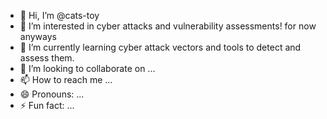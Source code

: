 - 👋 Hi, I’m @cats-toy
- 👀 I’m interested in cyber attacks and vulnerability assessments! for now anyways
- 🌱 I’m currently learning cyber attack vectors and tools to detect and assess them.
- 💞️ I’m looking to collaborate on ...
- 📫 How to reach me ...
- 😄 Pronouns: ...
- ⚡ Fun fact: ...

<!---
cats-toy/cats-toy is a ✨ special ✨ repository because its `README.md` (this file) appears on your GitHub profile.
You can click the Preview link to take a look at your changes.
--->
